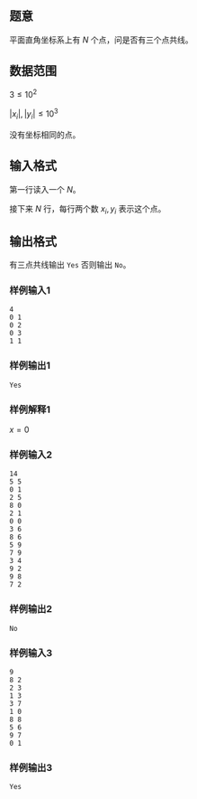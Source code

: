 ## 题意
平面直角坐标系上有 $N$ 个点，问是否有三个点共线。
## 数据范围
$3\le 10^2$

$|x_i|,|y_i|\le 10^3$

没有坐标相同的点。
## 输入格式
第一行读入一个 $N$。

接下来 $N$ 行，每行两个数 $x_i,y_i$ 表示这个点。
## 输出格式
有三点共线输出 `Yes` 否则输出 `No`。
### 样例输入1
```
4
0 1
0 2
0 3
1 1
```
### 样例输出1
```
Yes
```
### 样例解释1
$x=0$
### 样例输入2
```
14
5 5
0 1
2 5
8 0
2 1
0 0
3 6
8 6
5 9
7 9
3 4
9 2
9 8
7 2
```
### 样例输出2
```
No
```
### 样例输入3
```
9
8 2
2 3
1 3
3 7
1 0
8 8
5 6
9 7
0 1
```
### 样例输出3
```
Yes
```
